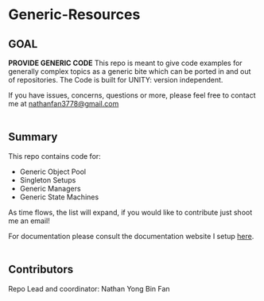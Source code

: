 # Generic-Resources

## GOAL
**PROVIDE GENERIC CODE**
This repo is meant to give code examples for generally complex topics as a generic bite which can be ported in and out of repositories.
The Code is built for UNITY: version independent.

If you have issues, concerns, questions or more, please feel free to contact me at nathanfan3778@gmail.com
<br><br>

## Summary
This repo contains code for:
- Generic Object Pool
- Singleton Setups
- Generic Managers
- Generic State Machines

As time flows, the list will expand, if you would like to contribute just shoot me an email!

For documentation please consult the documentation website I setup [here](https://brock-game-6th-cohort.gitbook.io/brock-6th-cohort-hub).
<br><br>

## Contributors
Repo Lead and coordinator:          Nathan Yong Bin Fan
